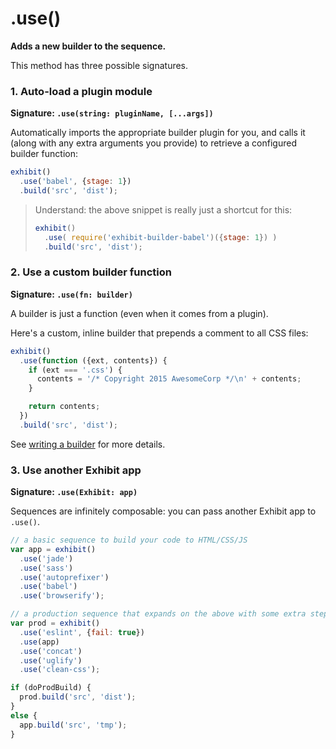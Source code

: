 # .use()

**Adds a new builder to the sequence.**

This method has three possible signatures.


### 1. Auto-load a plugin module

**Signature: `.use(string: pluginName, [...args])`**

Automatically imports the appropriate builder plugin for you, and calls it (along with any extra arguments you provide) to retrieve a configured builder function:

```js
exhibit()
  .use('babel', {stage: 1})
  .build('src', 'dist');
```

> Understand: the above snippet is really just a shortcut for this:
> 
> ```js
> exhibit()
>   .use( require('exhibit-builder-babel')({stage: 1}) )
>   .build('src', 'dist');
> ```


### 2. Use a custom builder function

**Signature: `.use(fn: builder)`**

A builder is just a function (even when it comes from a plugin).

Here's a custom, inline builder that prepends a comment to all CSS files:

```js
exhibit()
  .use(function ({ext, contents}) {
    if (ext === '.css') {
      contents = '/* Copyright 2015 AwesomeCorp */\n' + contents;
    }

    return contents;
  })
  .build('src', 'dist');
```

See [writing a builder](../writing-a-builder.md) for more details.


### 3. Use another Exhibit app

**Signature: `.use(Exhibit: app)`**

Sequences are infinitely composable: you can pass another Exhibit app to `.use()`.


```js
// a basic sequence to build your code to HTML/CSS/JS
var app = exhibit()
  .use('jade')
  .use('sass')
  .use('autoprefixer')
  .use('babel')
  .use('browserify');

// a production sequence that expands on the above with some extra steps
var prod = exhibit()
  .use('eslint', {fail: true})
  .use(app)
  .use('concat')
  .use('uglify')
  .use('clean-css');

if (doProdBuild) {
  prod.build('src', 'dist');
}
else {
  app.build('src', 'tmp');
}
```
